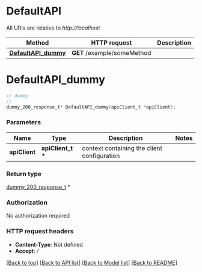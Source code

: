 # DefaultAPI

All URIs are relative to *http://localhost*

Method | HTTP request | Description
------------- | ------------- | -------------
[**DefaultAPI_dummy**](DefaultAPI.md#DefaultAPI_dummy) | **GET** /example/someMethod | 


# **DefaultAPI_dummy**
```c
// dummy
//
dummy_200_response_t* DefaultAPI_dummy(apiClient_t *apiClient);
```

### Parameters
Name | Type | Description  | Notes
------------- | ------------- | ------------- | -------------
**apiClient** | **apiClient_t \*** | context containing the client configuration |

### Return type

[dummy_200_response_t](dummy_200_response.md) *


### Authorization

No authorization required

### HTTP request headers

 - **Content-Type**: Not defined
 - **Accept**: */*

[[Back to top]](#) [[Back to API list]](../README.md#documentation-for-api-endpoints) [[Back to Model list]](../README.md#documentation-for-models) [[Back to README]](../README.md)

